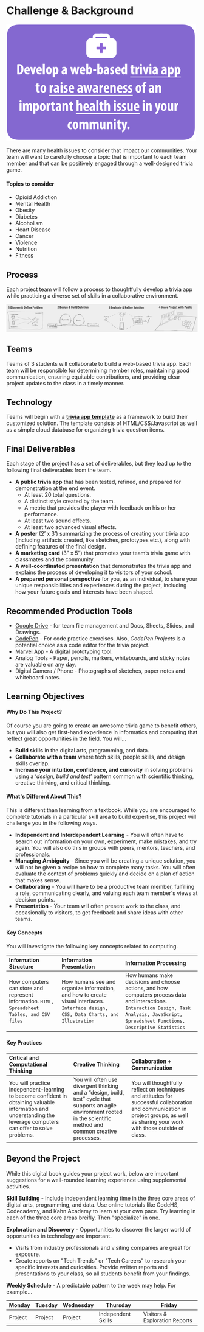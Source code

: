 # Challenge & Background

![](.gitbook/assets/trivia-health-challenge-reduced%20%282%29.png)

There are many health issues to consider that impact our communities. Your team will want to carefully choose a topic that is important to each team member and that can be positively engaged through a well-designed trivia game.

#### Topics to consider

* Opioid Addiction
* Mental Health
* Obesity
* Diabetes
* Alcoholism
* Heart Disease
* Cancer
* Violence
* Nutrition
* Fitness

## Process

Each project team will follow a process to thoughtfully develop a trivia app while practicing a diverse set of skills in a collaborative environment.

![](.gitbook/assets/trivia-phases-drawing-alpha%20%281%29.png)

## Teams

Teams of 3 students will collaborate to build a web-based trivia app. Each team will be responsible for determining member roles, maintaining good communication, ensuring equitable contributions, and providing clear project updates to the class in a timely manner.

## Technology

Teams will begin with a [**trivia app template**](https://cxd.gitbook.io/code-trivia) as a framework to build their customized solution. The template consists of HTML/CSS/Javascript as well as a simple cloud database for organizing trivia question items.

## Final Deliverables

Each stage of the project has a set of deliverables, but they lead up to the following final deliverables from the team.

* **A public trivia app** that has been tested, refined, and prepared for demonstration at the end event.
  * At least 20 total questions.
  * A distinct style created by the team.
  * A metric that provides the player with feedback on his or her performance.
  * At least two sound effects.
  * At least two advanced visual effects.
* **A poster** \(2’ x 3’\) summarizing the process of creating your trivia app \(including artifacts created, like sketches, prototypes etc.\), along with defining features of the final design.
* **A marketing card** \(3” x 5”\) that promotes your team’s trivia game with classmates and the community.
* **A well-coordinated presentation** that demonstrates the trivia app and explains the process of developing it to visitors of your school.
* **A prepared personal perspective** for you, as an individual, to share your unique responsibilities and experiences during the project, including how your future goals and interests have been shaped.

## Recommended Production Tools

* [Google Drive](https://drive.google.com) - for team file management and Docs, Sheets, Slides, and Drawings.
* [CodePen](https://codepen.io) - For code practice exercises. Also, _CodePen Projects_ is a potential choice as a code editor for the trivia project.
* [Marvel App](https://marvelapp.com) - A digital prototyping tool.
* Analog Tools - Paper, pencils, markers, whiteboards, and sticky notes are valuable on any day.
* Digital Camera / Phone - Photographs of sketches, paper notes and whiteboard notes.

## Learning Objectives

#### Why Do This Project?

Of course you are going to create an awesome trivia game to benefit others, but you will also get first-hand experience in informatics and computing that reflect great opportunities in the field. You will...

* **Build skills** in the digital arts, programming, and data.
* **Collaborate with a team** where tech skills, people skills, and design skills overlap.
* **Increase your intuition, confidence, and curiosity** in solving problems using a ‘_design, build and test_’ pattern common with scientific thinking, creative thinking, and critical thinking.

#### What's Different About This?

This is different than learning from a textbook. While you are encouraged to complete tutorials in a particular skill area to build expertise, this project will challenge you in the following ways.

* **Independent and Interdependent Learning** - You will often have to search out information on your own, experiment, make mistakes, and try again. You will also do this in groups with peers, mentors, teachers, and professionals.
* **Managing Ambiguity** - Since you will be creating a unique solution, you will not be given a recipe on how to complete many tasks. You will often evaluate the context of problems quickly and decide on a plan of action that makes sense.
* **Collaborating** - You will have to be a productive team member, fulfilling a role, communicating clearly, and valuing each team member's views at decision points.
* **Presentation** - Your team will often present work to the class, and occasionally to visitors, to get feedback and share ideas with other teams.

#### Key Concepts

You will investigate the following key concepts related to computing.

| Information Structure | Information Presentation | Information Processing |
| :--- | :--- | :--- |
| How computers can store and represent information. `HTML, Spreadsheet Tables, and CSV files` | How humans see and organize information, and how to create visual interfaces. `Interface design, CSS, Data Charts, and Illustration` | How humans make decisions and choose actions, and how computers process data and interactions. `Interaction Design, Task Analysis, JavaScript, Spreadsheet Functions, Descriptive Statistics` |

#### Key Practices

| Critical and Computational Thinking | Creative Thinking | Collaboration + Communication |
| :--- | :--- | :--- |
| You will practice independent-learning to become confident in obtaining valuable information and understanding the leverage computers can offer to solve problems. | You will often use divergent thinking and a “design, build, test” cycle that supports an agile environment rooted in the scientific method and common creative processes. | You will thoughtfully reflect on techniques and attitudes for successful collaboration and communication in project groups, as well as sharing your work with those outside of class. |

## Beyond the Project

While this digital book guides your project work, below are important suggestions for a well-rounded learning experience using supplemental activities.

**Skill Building** - Include independent learning time in the three core areas of digital arts, programming, and data. Use online tutorials like CodeHS, Codecademy, and Kahn Academy to learn at your own pace. Try learning in each of the three core areas breifly. Then "specialize" in one.

**Exploration and Discovery** - Opportunities to discover the larger world of opportunities in technology are important.

* Visits from industry professionals and visiting companies are great for exposure.
* Create reports on "Tech Trends" or "Tech Careers" to research your specific interests and curiosities. Provide written reports and presentations to your class, so all students benefit from your findings.

**Weekly Schedule** - A predictable pattern to the week may help. For example...

| Monday | Tuesday | Wednesday | Thursday | Friday |
| --- | --- | --- | --- | --- |
| Project | Project | Project | Independent Skills | Visitors & Exploration Reports |

